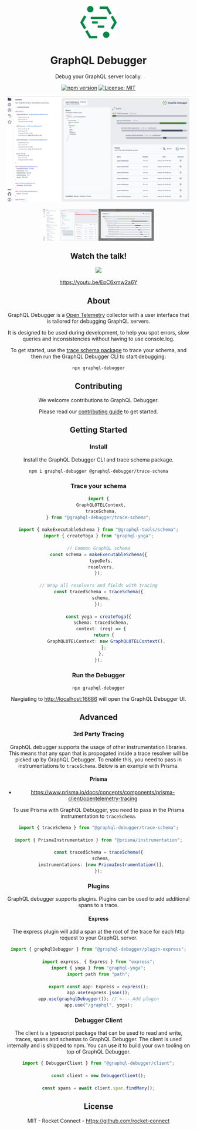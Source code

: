 <div align="center" style="text-align: center;">

<img src="./apps/ui/public/logo.svg" width="20%" alt="GraphQL Debugger">

<h1>GraphQL Debugger</h1>

<p>Debug your GraphQL server locally.</p>

[![npm version](https://badge.fury.io/js/graphql-debugger.svg)](https://badge.fury.io/js/graphql-debugger) [![License: MIT](https://img.shields.io/badge/License-MIT-yellow.svg)](https://opensource.org/licenses/MIT)

[![](./docs/screenshot.png)](https://www.graphql-debugger.com/)


<div style="display: flex; text-align: center; justify-content: center" align="center">
<img src="./docs/screenshot-error.png" width="30%" alt="GraphQL Debugger">
<img src="./docs/screenshot-trace-viewer.png" width="30%" alt="GraphQL Debugger">
</div>

## Watch the talk!

<div align="center" style="text-align: center;">

[![](https://markdown-videos-api.jorgenkh.no/youtube/EpC6xmw2a6Y)](https://youtu.be/EpC6xmw2a6Y)

<p>
  <a href="https://youtu.be/EpC6xmw2a6Y">https://youtu.be/EpC6xmw2a6Y</a>
</p>

</div>

## About

GraphQL Debugger is a [Open Telemetry](https://opentelemetry.io/) collector with a user interface that is tailored for debugging GraphQL servers.

It is designed to be used during development, to help you spot errors, slow queries and inconsistencies without having to use console.log.

To get started, use the [trace schema package](https://github.com/rocket-connect/graphql-debugger/tree/main/packages/trace-schema) to trace your schema, and then run the GraphQL Debugger CLI to start debugging:

```
npx graphql-debugger
```

## Contributing

We welcome contributions to GraphQL Debugger.

Please read our [contributing guide](./docs/CONTRIBUTING.md) to get started.

## Getting Started

### Install

Install the GraphQL Debugger CLI and trace schema package.

```
npm i graphql-debugger @graphql-debugger/trace-schema
```

### Trace your schema

```ts
import {
  GraphQLOTELContext,
  traceSchema,
} from "@graphql-debugger/trace-schema";

import { makeExecutableSchema } from "@graphql-tools/schema";
import { createYoga } from "graphql-yoga";

// Common GraphQL schema
const schema = makeExecutableSchema({
  typeDefs,
  resolvers,
});

// Wrap all resolvers and fields with tracing
const tracedSchema = traceSchema({
  schema,
});

const yoga = createYoga({
  schema: tracedSchema,
  context: (req) => {
    return {
      GraphQLOTELContext: new GraphQLOTELContext(),
    };
  },
});
```

### Run the Debugger

```
npx graphql-debugger
```

Navgiating to [http://localhost:16686](http://localhost:16686) will open the GraphQL Debugger UI.

## Advanced

### 3rd Party Tracing

GraphQL debugger supports the usage of other instrumentation libraries. This means that any span that is propogated inside a trace resolver will be picked up by GraphQL Debugger. To enable this, you need to pass in instrumentations to `traceSchema`. Below is an example with Prisma.

#### Prisma

- https://www.prisma.io/docs/concepts/components/prisma-client/opentelemetry-tracing

To use Prisma with GraphQL Debugger, you need to pass in the Prisma instrumentation to `traceSchema`.

```ts
import { traceSchema } from "@graphql-debugger/trace-schema";

import { PrismaInstrumentation } from "@prisma/instrumentation";

const tracedSchema = traceSchema({
  schema,
  instrumentations: [new PrismaInstrumentation()],
});
```

### Plugins

GraphQL debugger supports plugins. Plugins can be used to add additional spans to a trace.

#### Express

The express plugin will add a span at the root of the trace for each http request to your GraphQL server.

```ts
import { graphqlDebugger } from "@graphql-debugger/plugin-express";

import express, { Express } from "express";
import { yoga } from "graphql-yoga";
import path from "path";

export const app: Express = express();
app.use(express.json());
app.use(graphqlDebugger()); // <--- Add plugin
app.use("/graphql", yoga);
```

### Debugger Client

The client is a typescript package that can be used to read and write, traces, spans and schemas to GraphQL Debugger. The client is used internally and is shipped to npm. You can use it to build your own tooling on top of GraphQL Debugger.

```ts
import { DebuggerClient } from "@graphql-debugger/client";

const client = new DebuggerClient();

const spans = await client.span.findMany();
```

## License

MIT - Rocket Connect - https://github.com/rocket-connect
